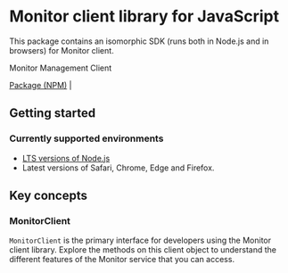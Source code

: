 # Monitor client library for JavaScript

This package contains an isomorphic SDK (runs both in Node.js and in browsers) for Monitor client.

Monitor Management Client

[Package (NPM)](https://www.npmjs.com/package/@msinternal/monitor-data-plane) |

## Getting started

### Currently supported environments

- [LTS versions of Node.js](https://nodejs.org/about/releases/)
- Latest versions of Safari, Chrome, Edge and Firefox.




## Key concepts

### MonitorClient

`MonitorClient` is the primary interface for developers using the Monitor client library. Explore the methods on this client object to understand the different features of the Monitor service that you can access.

